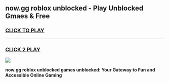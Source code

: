
## now.gg roblox unblocked - Play Unblocked Gmaes & Free
<h3>
<a href="https://news.freeplayer.one?title=now.gg_roblox_unblocked&ref=16F">CLICK TO PLAY</a></h3>
<hr>

<h3>
<a href="https://news.freeplayer.one?title=now.gg_roblox_unblocked&ref=16F">CLICK 2 PLAY</a>
  
</h3>

<a href="https://news.freeplayer.one?title=now.gg_roblox_unblocked&ref=16F/"><img src="https://clearcache.store/games.png"></a>


**now.gg roblox unblocked games unblocked: Your Gateway to Fun and Accessible Online Gaming**
